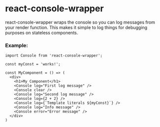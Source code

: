 # react-console-wrapper

react-console-wrapper wraps the console so you can log messages from your render function. This makes it simple to log things for debugging purposes on stateless components.

### Example:
```
import Console from 'react-console-wrapper';

const myConst = 'works!';

const MyComponent = () => (
  <div>
    <h1>My Component</h1>
    <Console log="First log message" />
    <Console clear />
    <Console log="Second log message" />
    <Console log={2 + 2} />
    <Console log={`Template literals ${myConst}`} />
    <Console log="Info message" />
    <Console error="Error message" />
  </div>
)
```
